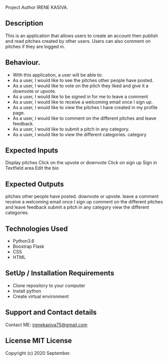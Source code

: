 Project Author
IRENE KASIVA.
## Description
This is an application that allows users to create an account then publish and read pitches created by other users. Users can also comment on pitches if they are logged in.

## Behaviour.
* With this application, a user will be able to:
* As a user, I would like to see the pitches other people have posted.
* As a user, I would like to vote on the pitch they liked and give it a downvote or upvote.
* As a user, I would like to be signed in for me to leave a comment
* As a user, I would like to receive a welcoming email once I sign up.
* As a user, I would like to view the pitches I have created in my profile page.
* As a user, I would like to comment on the different pitches and leave feedback.
* As a user, I would like to submit a pitch in any category.
* As a user, I would like to view the different categories.
category
## Expected Inputs
Display pitches
Click on the upvote or downvote
Click on sign up
Sign in
Textfield area
Edit the bio
## Expected Outputs
pitches other people have posted.
downvote or upvote.
leave a comment
receive a welcoming email once I sign up
comment on the different pitches and leave feedback
submit a pitch in any category
view the different categories.
## Technologies Used
* Python3.6
* Boostrap Flask 
* CSS
* HTML

## SetUp / Installation Requirements
* Clone repository to your computer
* Install python
* Create virtual environment
## Support and Contact details
Contact ME: irenekasiva75@gmail.com

## License MIT License
Copyright (c) 2020 September. 